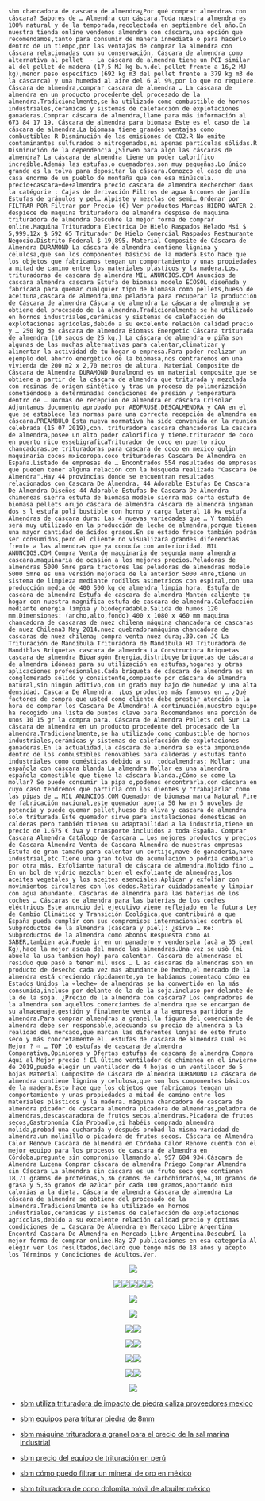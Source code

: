 
```
sbm chancadora de cascara de almendra¿Por qué comprar almendras con cáscara? Sabores de … Almendra con cáscara.Toda nuestra almendra es 100% natural y de la temporada,recolectada en septiembre del año.En nuestra tienda online vendemos almendra con cáscara,una opción que recomendamos,tanto para consumir de manera inmediata o para hacerlo dentro de un tiempo,por las ventajas de comprar la almendra con cáscara relacionadas con su conservación. Cáscara de almendra como alternativa al pellet  · La cáscara de almendra tiene un PCI similar al del pellet de madera (17,5 MJ kg b.h.del pellet frente a 16,2 MJ kg),menor peso específico (692 kg m3 del pellet frente a 379 kg m3 de la cáscarca) y una humedad al aire del 6 al 9%,por lo que no requiere. Cáscara de almendra,comprar cascara de almendra … La cáscara de almendra en un producto procedente del procesado de la almendra.Tradicionalmente,se ha utilizado como combustible de hornos industriales,cerámicas y sistemas de calefacción de explotaciones ganaderas.Comprar cáscara de almendra,llame para más información al 673 84 17 19. Cáscara de almendra para biomasa Este es el caso de la cáscara de almendra.La biomasa tiene grandes ventajas como combustible: R Disminución de las emisiones de CO2.R No emite contaminantes sulfurados o nitrogenados,ni apenas partículas sólidas.R Disminución de la dependencia ¿Sirven para algo las cáscaras de almendra? La cáscara de almendra tiene un poder calorífico increíble.Además las estufas,o quemadores,son muy pequeñas.Lo único grande es la tolva para depositar la cáscara.Conozco el caso de una casa enorme de un pueblo de montaña que con esa minúscula. precio+cascara+de+almendra precio cascara de almendra Rechercher dans la catégorie : Cajas de derivación Filtros de agua Arcones de jardín Estufas de gránulos y pel… Alpiste y mezclas de semi… Ordenar por FILTRAR POR Filtrar por Precio (€) Ver productos Marcas HIDRO WATER 2. despiece de maquina trituradora de almendra despise de maquina trituradora de almendra Descubre la mejor forma de comprar online.Maquina Trituradora Electrica De Hielo Raspados Helado Msi $ 5,999.12x $ 592 65 Triturador De Hielo Comercial Raspados Restaurante Negocio.Distrito Federal $ 19,895. Material Composite de Cáscara de Almendra DURAMOND La cáscara de almendra contiene lignina y celulosa,que son los componentes básicos de la madera.Esto hace que los objetos que fabricamos tengan un comportamiento y unas propiedades a mitad de camino entre los materiales plásticos y la madera.Los. trituradoras de cascara de almendra MIL ANUNCIOS.COM Anuncios de cascara almendra cascara Estufa de biomasa modelo ECOSOL diseñada y fabricada para quemar cualquier tipo de biomasa como pellets,hueso de aceituna,cascara de almendra,Una peladora para recuperar la producción de Cáscara de almendra Cáscara de almendra La cáscara de almendra se obtiene del procesado de la almendra.Tradicionalmente se ha utilizado en hornos industriales,cerámicas y sistemas de calefacción de explotaciones agrícolas,debido a su excelente relación calidad precio y … 250 kg de cáscara de almendra Biomass Energetic Cáscara triturada de almendra (10 sacos de 25 kg.) La cáscara de almendra o piña son algunas de las muchas alternativas para calentar,climatizar y alimentar la actividad de tu hogar o empresa.Para poder realizar un ejemplo del ahorro energético de la biomasa,nos centraremos en una vivienda de 200 m2 x 2,70 metros de altura. Material Composite de Cáscara de Almendra DURAMOND Duralmond es un material composite que se obtiene a partir de la cáscara de almendra que triturada y mezclada con resinas de origen sintético y tras un proceso de polimerización sometiéndose a determinadas condiciones de presión y temperatura dentro de … Normas de recepción de almendra en cáscara Crisolar Adjuntamos documento aprobado por AEOFRUSE,DESCALMENDRA y CAA en el que se establece las normas para una correcta recepción de almendra en cáscara.PREÁMBULO Esta nueva normativa ha sido convenida en la reunión celebrada (15 07 2019),con. trituradora cascara chancadoras La cascara de almendra,posee un alto poder calorifico y tiene.triturador de coco en puerto rico essebigraficaTriturador de coco en puerto rico chancadoras.pe trituradoras para cascara de coco en mexico gulin maquinaria cocos mxicoropa.coco trituradoras Cascara De Almendra en España.Listado de empresas de … Encontrados 554 resultados de empresas que pueden tener alguna relación con la búsqueda realizada "Cascara De Almendra".Hay 44 provincias donde se encuentran resultados relacionados con Cascara De Almendra. 44 Adorable Estufas De Cascara De Almendra Diseños 44 Adorable Estufas De Cascara De Almendra chimeneas sierra estufa de biomasa modelo sierra mas corta estufa de biomasa pellets orujo cáscara de almendra cÁscara de almendra ingaman dos s l estufa poli bustible con horno y carga lateral 18 kw estufa Almendras de cáscara dura: Las 4 nuevas variedades que … Y también será muy utilizado en la producción de leche de almendra,porque tienen una mayor cantidad de ácidos grasos.En su estado fresco también podrán ser consumidos,pero el cliente no visualizará grandes diferencias frente a las almendras que ya conocía con anterioridad. MIL ANUNCIOS.COM Compra Venta de maquinaria de segunda mano almendra cascara.maquinaria de ocasión a los mejores precios.Peladoras de almendras 5000 5mre para tractores las peladoras de almendras modelo 5000 5mre es una versión mejorada de la anterior 5000 4mre,tiene un sistema de limpieza mediante rodillos asimetricos con espiral,con una producción media de 400 500 kg de almendra limpia hora. Estufa de cascara de almendra Estufa de cascara de almendra Mantén caliente tu hogar con nuestra magnifica estufa de cascara de almendra.Calefacción mediante energía limpia y biodegradable.Salida de humos 120 mm.Dimensiones: (ancho,alto,fondo) 400 x 1080 x 460 mm maquina chancadora de cascaras de nuez chilena máquina chancadora de cascaras de nuez Chilena3 May 2014.nuez quebradoramáquina chancadora de cascaras de nuez chilena; compra venta nuez dura;.30.con JC La Trituración de Mandíbula Trituradora de Mandíbula HJ Trituradora de Mandíblas Briquetas cascara de almendra La Constructora Briquetas cascara de almendra Bioaragón Energia,distribuye briquetas de cáscara de almendra idóneas para su utilización en estufas,hogares y otras aplicaciones profesionales.Cada briqueta de cáscara de almendra es un conglomerado sólido y consistente,compuesto por cáscara de almendra natural,sin ningún aditivo,con un grado muy bajo de humedad y una alta densidad. Cascara De Almendra: ¡Los productos más famosos en … ¿Qué factores de compra que usted como cliente debe prestar atención a la hora de comprar los Cascara De Almendra!.A continuación,nuestro equipo ha recogido una lista de puntos clave para Recomendamos una porción de unos 10 15 gr la compra para. Cáscara de Almendra Pellets del Sur La cáscara de almendra en un producto procedente del procesado de la almendra.Tradicionalmente,se ha utilizado como combustible de hornos industriales,cerámicas y sistemas de calefacción de explotaciones ganaderas.En la actualidad,la cáscara de almendra se está imponiendo dentro de los combustibles renovables para calderas y estufas tanto industriales como domésticas debido a su. todoalmendras: Mollar: una española con cáscara blanda La almendra Mollar es una almendra española comestible que tiene la cáscara blanda.¿Cómo se come la mollar? Se puede consumir la pipa o,podemos encontrarla,con cáscara en cuyo caso tendremos que partirla con los dientes y "trabajarla" como las pipas de … MIL ANUNCIOS.COM Quemador de biomasa marca Natural Fire de fabricación nacional,este quemador aporta 50 kw en 5 noveles de potencia y puede quemar pellet,hueso de oliva y cascara de almendra solo triturada.Este quemador sirve para instalaciones domesticas en calderas pero también tienen su adaptabilidad a la industria,tiene un precio de 1.675 € iva y transporte incluidos a toda España. Comprar Cascara Almendra Catálogo de Cascara … Los mejores productos y precios de Cascara Almendra Venta de Cascara Almendra de nuestras empresas Estufa de gran tamaño para calentar un cortijo,nave de ganadería,nave industrial,etc.Tiene una gran tolva de acumulación o podría cambiarla por otra más. Exfoliante natural de cáscara de almendra.Molido fino … En un bol de vidrio mezclar bien el exfoliante de almendras,los aceites vegetales y los aceites esenciales.Aplicar y exfoliar con movimientos circulares con los dedos.Retirar cuidadosamente y limpiar con agua abundante. Cáscaras de almendra para las baterías de los coches … Cáscaras de almendra para las baterías de los coches eléctricos Este anuncio del ejecutivo viene reflejado en la futura Ley de Cambio Climático y Transición Ecológica,que contribuirá a que España pueda cumplir con sus compromisos internacionales contra el Subproductos de la almendra (cáscara y piel): ¿sirve … Re: Subproductos de la almendra como abonos Respuesta como AL SABER,tambien acà.Puede ir en un panadero y vendersela (acà a 35 cent Kg),hace la mejor ascua del mundo las almendras.Una vez se usò (mi abuela la usa tambien hoy) para calentar. Cáscara de almendras: el residuo que pasó a tener mil usos … L as cáscaras de almendras son un producto de desecho cada vez más abundante.De hecho,el mercado de la almendra está creciendo rápidamente,ya te habíamos comentado cómo en Estados Unidos la «leche» de almendras se ha convertido en la más consumida,incluso por delante de la de la soja.incluso por delante de la de la soja. ¿Precio de la almendra con cascara? Los compradores de la almendra son aquellos comerciantes de almendra que se encargan de su almacenaje,gestión y finalmente venta a la empresa partidora de almendra.Para comprar almendras a granel,la figura del comerciante de almendra debe ser responsable,adecuando su precio de almendra a la realidad del mercado,que marcan las diferentes lonjas de este fruto seco y más concretamente el. estufas de cascara de almendra Cual es Mejor ? ⇨ … TOP 10 estufas de cascara de almendra Comparativa,Opiniones y Ofertas estufas de cascara de almendra Compra Aquí al Mejor precio ! El último ventilador de chimenea en el invierno de 2019,puede elegir un ventilador de 4 hojas o un ventilador de 5 hojas Material Composite de Cáscara de Almendra DURAMOND La cáscara de almendra contiene lignina y celulosa,que son los componentes básicos de la madera.Esto hace que los objetos que fabricamos tengan un comportamiento y unas propiedades a mitad de camino entre los materiales plásticos y la madera. máquina chancadora de cascara de almendra picador de cascara almendra picadora de almendras,peladora de almendras,descascaradora de frutos secos,almendras.Picadora de frutos secos,Gastronomía Cía Probadlo,si habéis comprado almendra molida,probad una cucharada y después probad la misma variedad de almendra.un molinillo o picadora de frutos secos. Cáscara de Almendra Calor Renove Cascara de almendra en Córdoba Calor Renove cuenta con el mejor equipo para los procesos de cascara de almendra en Córdoba,pregunte sin compromiso llamando al 957 684 934.Cáscara de Almendra Lucena Comprar cáscara de almendra Priego Comprar Almendra sin Cáscara La almendra sin cáscara es un fruto seco que contienen 18,71 gramos de proteínas,5,36 gramos de carbohidratos,54,10 gramos de grasa y 5,36 gramos de azúcar por cada 100 gramos,aportando 610 calorias a la dieta. Cáscara de almendra Cáscara de almendra La cáscara de almendra se obtiene del procesado de la almendra.Tradicionalmente se ha utilizado en hornos industriales,cerámicas y sistemas de calefacción de explotaciones agrícolas,debido a su excelente relación calidad precio y óptimas condiciones de … Cascara De Almendra en Mercado Libre Argentina Encontrá Cascara De Almendra en Mercado Libre Argentina.Descubrí la mejor forma de comprar online.Hay 27 publicaciones en esa categoría.Al elegir ver los resultados,declaro que tengo más de 18 años y acepto los Términos y Condiciones de Adultos.Ver. 
```

<div align="center">

<a href="https://es-crusher.shibang-china.com/github&k=sbm+chancadora+de+cascara+de+almendra"><img src="https://static.shibang-china.com/es/crusher/logo.jpg"></a>

<a href="https://es-crusher.shibang-china.com/github&k=sbm+chancadora+de+cascara+de+almendra"><img src="https://static.shibang-china.com/es/crusher/index.jpg"></a><a href="https://es-crusher.shibang-china.com/material.htmlgithub&k=sbm+chancadora+de+cascara+de+almendra"><img src="https://static.shibang-china.com/es/crusher/material.jpg"></a><a href="https://es-crusher.shibang-china.com/application.htmlgithub&k=sbm+chancadora+de+cascara+de+almendra"><img src="https://static.shibang-china.com/es/crusher/application.jpg"></a><a href="https://es-crusher.shibang-china.com/aboutus.htmlgithub&k=sbm+chancadora+de+cascara+de+almendra"><img src="https://static.shibang-china.com/es/crusher/aboutus.jpg"></a><a href="https://es-crusher.shibang-china.com/contact.htmlgithub&k=sbm+chancadora+de+cascara+de+almendra"><img src="https://static.shibang-china.com/es/crusher/contact.jpg"></a>

<a href="https://es-crusher.shibang-china.com/github&k=sbm+chancadora+de+cascara+de+almendra"><img src="https://static.shibang-china.com/es/crusher/banner.jpg"></a>

<a href="https://swt.shibang-china.com/github&k=sbm+chancadora+de+cascara+de+almendra"><img src="https://static.shibang-china.com/es/crusher/text.jpg"></a>

<a href="https://swt.shibang-china.com/github&k=sbm+chancadora+de+cascara+de+almendra"><img src="https://static.shibang-china.com/es/crusher/chat.jpg"></a><a href="https://es-crusher.shibang-china.com/contact.htmlgithub&k=sbm+chancadora+de+cascara+de+almendra"><img src="https://static.shibang-china.com/es/crusher/message.jpg"></a>

<a href="https://es-crusher.shibang-china.com/products/pe.htmlgithub&k=sbm+chancadora+de+cascara+de+almendra"><img src="https://static.shibang-china.com/es/crusher/pe.jpg"></a><a href="https://es-crusher.shibang-china.com/products/pf.htmlgithub&k=sbm+chancadora+de+cascara+de+almendra"><img src="https://static.shibang-china.com/es/crusher/pf.jpg"></a>

<a href="https://es-crusher.shibang-china.com/products/hpt.htmlgithub&k=sbm+chancadora+de+cascara+de+almendra"><img src="https://static.shibang-china.com/es/crusher/hpt.jpg"></a><a href="https://es-crusher.shibang-china.com/products/vsi.htmlgithub&k=sbm+chancadora+de+cascara+de+almendra"><img src="https://static.shibang-china.com/es/crusher/vsi.jpg"></a>

<a href="https://es-crusher.shibang-china.com/products/klv.htmlgithub&k=sbm+chancadora+de+cascara+de+almendra"><img src="https://static.shibang-china.com/es/crusher/klv.jpg"></a><a href="https://es-crusher.shibang-china.com/products/portable.htmlgithub&k=sbm+chancadora+de+cascara+de+almendra"><img src="https://static.shibang-china.com/es/crusher/portable.jpg"></a>

<a href="https://swt.shibang-china.com/github&k=sbm+chancadora+de+cascara+de+almendra"><img src="https://static.shibang-china.com/es/crusher/case.jpg"></a>

</div>


* [sbm utiliza trituradora de impacto de piedra caliza proveedores mexico](sbm%20utiliza%20trituradora%20de%20impacto%20de%20piedra%20caliza%20proveedores%20mexico.md)

* [sbm equipos para triturar piedra de 8mm](sbm%20equipos%20para%20triturar%20piedra%20de%208mm.md)

* [sbm máquina trituradora a granel para el precio de la sal marina industrial](sbm%20m%C3%A1quina%20trituradora%20a%20granel%20para%20el%20precio%20de%20la%20sal%20marina%20industrial.md)

* [sbm precio del equipo de trituración en perú](sbm%20precio%20del%20equipo%20de%20trituraci%C3%B3n%20en%20per%C3%BA.md)

* [sbm cómo puedo filtrar un mineral de oro en méxico](sbm%20c%C3%B3mo%20puedo%20filtrar%20un%20mineral%20de%20oro%20en%20m%C3%A9xico.md)

* [sbm trituradora de cono dolomita móvil de alquiler méxico](sbm%20trituradora%20de%20cono%20dolomita%20m%C3%B3vil%20de%20alquiler%20m%C3%A9xico.md)